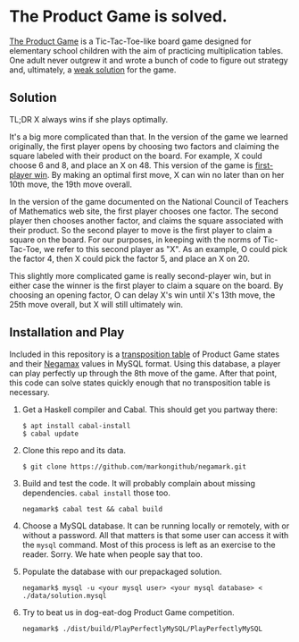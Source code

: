 # The Product Game is solved.

[The Product Game](http://illuminations.nctm.org/activity.aspx?id=4213) is a Tic-Tac-Toe-like board game designed for elementary school children with the aim of practicing multiplication tables. One adult never outgrew it and wrote a bunch of code to figure out strategy and, ultimately, a [weak solution](https://en.wikipedia.org/wiki/Solved_game) for the game.

## Solution

TL;DR X always wins if she plays optimally.

It's a big more complicated than that. In the version of the game we learned originally, the first player opens by choosing two factors and claiming the square labeled with their product on the board. For example, X could choose 6 and 8, and place an X on 48. This version of the game is [first-player win](https://en.wikipedia.org/wiki/First-player_and_second-player_win). By making an optimal first move, X can win no later than on her 10th move, the 19th move overall.

In the version of the game documented on the National Council of Teachers of Mathematics web site, the first player chooses one factor. The second player then chooses another factor, and claims the square associated with their product. So the second player to move is the first player to claim a square on the board. For our purposes, in keeping with the norms of Tic-Tac-Toe, we refer to this second player as "X". As an example, O could pick the factor 4, then X could pick the factor 5, and place an X on 20.

This slightly more complicated game is really second-player win, but in either case the winner is the first player to claim a square on the board. By choosing an opening factor, O can delay X's win until X's 13th move, the 25th move overall, but X will still ultimately win.

## Installation and Play

Included in this repository is a [transposition table](https://en.wikipedia.org/wiki/Transposition_table) of Product Game states and their [Negamax](https://en.wikipedia.org/wiki/Negamax) values in MySQL format. Using this database, a player can play perfectly up through the 8th move of the game. After that point, this code can solve states quickly enough that no transposition table is necessary.

1. Get a Haskell compiler and Cabal. This should get you partway there:
   ```
   $ apt install cabal-install
   $ cabal update
   ```

2. Clone this repo and its data.
   ```
   $ git clone https://github.com/markongithub/negamark.git
   ```

3. Build and test the code. It will probably complain about missing dependencies. ```cabal install``` those too.
   ```
   negamark$ cabal test && cabal build
   ```

4. Choose a MySQL database. It can be running locally or remotely, with or without a password. All that matters is that some user can access it with the ```mysql``` command. Most of this process is left as an exercise to the reader. Sorry. We hate when people say that too.

5. Populate the database with our prepackaged solution.
   ```
   negamark$ mysql -u <your mysql user> <your mysql database> < ./data/solution.mysql
   ```

6. Try to beat us in dog-eat-dog Product Game competition.
   ```
   negamark$ ./dist/build/PlayPerfectlyMySQL/PlayPerfectlyMySQL
   ```
